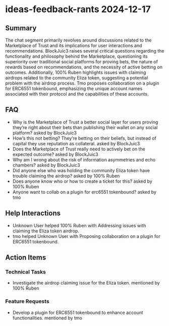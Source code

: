 # ideas-feedback-rants 2024-12-17

## Summary
The chat segment primarily revolves around discussions related to the Marketplace of Trust and its implications for user interactions and recommendations. BlockJuic3 raises several critical questions regarding the functionality and philosophy behind the Marketplace, questioning its superiority over traditional social platforms for proving bets, the nature of rewards based on recommendations, and the necessity of active betting on outcomes. Additionally, 100% Ruben highlights issues with claiming airdrops related to the community Eliza token, suggesting a potential problem with the airdrop process. Tmo proposes collaboration on a plugin for ERC6551 tokenbound, emphasizing the unique account names associated with their protocol and the capabilities of these accounts.

## FAQ
- Why is the Marketplace of Trust a better social layer for users proving they’re right about their bets than publishing their wallet on any social platform? asked by BlockJuic3
- How’s this not betting? They’re betting on their beliefs, but instead of capital they use reputation as collateral. asked by BlockJuic3
- Does the Marketplace of Trust really need to actively bet on the expected outcome? asked by BlockJuic3
- Why am I wrong about the risk of information asymmetries and echo chambers? asked by BlockJuic3
- Did anyone else who was holding the community Eliza token have trouble claiming the airdrop? asked by 100% Ruben
- Does anyone know who or how to create a ticket for this? asked by 100% Ruben
- Anyone want to collab on a plugin for erc6551 tokenbound? asked by tmo

## Help Interactions
- Unknown User helped 100% Ruben with Addressing issues with claiming the Eliza token airdrop.
- tmo helped Unknown User with Proposing collaboration on a plugin for ERC6551 tokenbound.

## Action Items

### Technical Tasks
- Investigate the airdrop claiming issue for the Eliza token. mentioned by 100% Ruben

### Feature Requests
- Develop a plugin for ERC6551 tokenbound to enhance account functionalities. mentioned by tmo